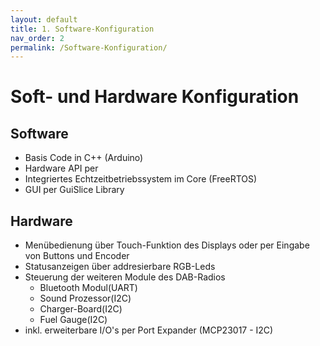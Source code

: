 ```yaml
---
layout: default
title: 1. Software-Konfiguration
nav_order: 2
permalink: /Software-Konfiguration/
---
```


# Soft- und Hardware Konfiguration

## Software

- Basis Code in C++ (Arduino)
- Hardware API per <Arduino-ESP32 Core>
- Integriertes Echtzeitbetriebssystem im Core (FreeRTOS)
- GUI per GuiSlice Library

## Hardware

- Menübedienung über Touch-Funktion des Displays oder per Eingabe von Buttons und Encoder
- Statusanzeigen über addresierbare RGB-Leds
- Steuerung der weiteren Module des DAB-Radios
    - Bluetooth Modul(UART)
    - Sound Prozessor(I2C)
    - Charger-Board(I2C)
    - Fuel Gauge(I2C)
- inkl. erweiterbare I/O's per Port Expander (MCP23017 - I2C)
